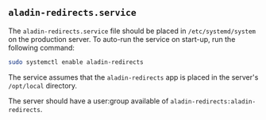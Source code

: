 ## `aladin-redirects.service`

The `aladin-redirects.service` file should be placed in `/etc/systemd/system` on the production server. To auto-run the service on start-up, run the following command:

```bash
sudo systemctl enable aladin-redirects
```

The service assumes that the `aladin-redirects` app is placed in the server's `/opt/local` directory.

The server should have a user:group available of `aladin-redirects:aladin-redirects`.